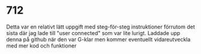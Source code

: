 # 712

Detta var en relativt lätt uppgift med steg-för-steg instruktioner förrutom det sista där jag lade till "user connected" som var lite lurigt.
Laddade upp denna på github när den var G-klar men kommer eventuellt vidareutveckla med mer kod och funktioner 
